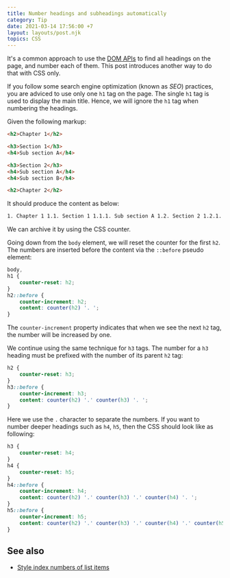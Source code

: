 ```yaml
---
title: Number headings and subheadings automatically
category: Tip
date: 2021-03-14 17:56:00 +7
layout: layouts/post.njk
topics: CSS
---
```


It's a common approach to use the [DOM APIs](https://htmldom.dev) to find all headings on the page, and number each of them. This post introduces another way to do that with CSS only.

If you follow some search engine optimization (known as _SEO_) practices, you are adviced to use only one `h1` tag on the page. The single `h1` tag is used to display the main title. Hence, we will ignore the `h1` tag when numbering the headings.

Given the following markup:

```html
<h2>Chapter 1</h2>

<h3>Section 1</h3>
<h4>Sub section A</h4>

<h3>Section 2</h3>
<h4>Sub section A</h4>
<h4>Sub section B</h4>

<h2>Chapter 2</h2>
```

It should produce the content as below:

```html
1. Chapter 1 1.1. Section 1 1.1.1. Sub section A 1.2. Section 2 1.2.1. Sub section A 1.2.2. Sub section B 2. Chapter 2
```

We can archive it by using the CSS counter.

Going down from the `body` element, we will reset the counter for the first `h2`. The numbers are inserted before the content via the `::before` pseudo element:

```css
body,
h1 {
    counter-reset: h2;
}
h2::before {
    counter-increment: h2;
    content: counter(h2) '. ';
}
```

The `counter-increment` property indicates that when we see the next `h2` tag, the number will be increased by one.

We continue using the same technique for `h3` tags. The number for a `h3` heading must be prefixed with the number of its parent `h2` tag:

```css
h2 {
    counter-reset: h3;
}
h3::before {
    counter-increment: h3;
    content: counter(h2) '.' counter(h3) '. ';
}
```

Here we use the `.` character to separate the numbers. If you want to number deeper headings such as `h4`, `h5`, then the CSS should look like as following:

```css
h3 {
    counter-reset: h4;
}
h4 {
    counter-reset: h5;
}
h4::before {
    counter-increment: h4;
    content: counter(h2) '.' counter(h3) '.' counter(h4) '. ';
}
h5::before {
    counter-increment: h5;
    content: counter(h2) '.' counter(h3) '.' counter(h4) '.' counter(h5) '. ';
}
```

## See also

-   [Style index numbers of list items](/style-index-numbers-of-list-items)
